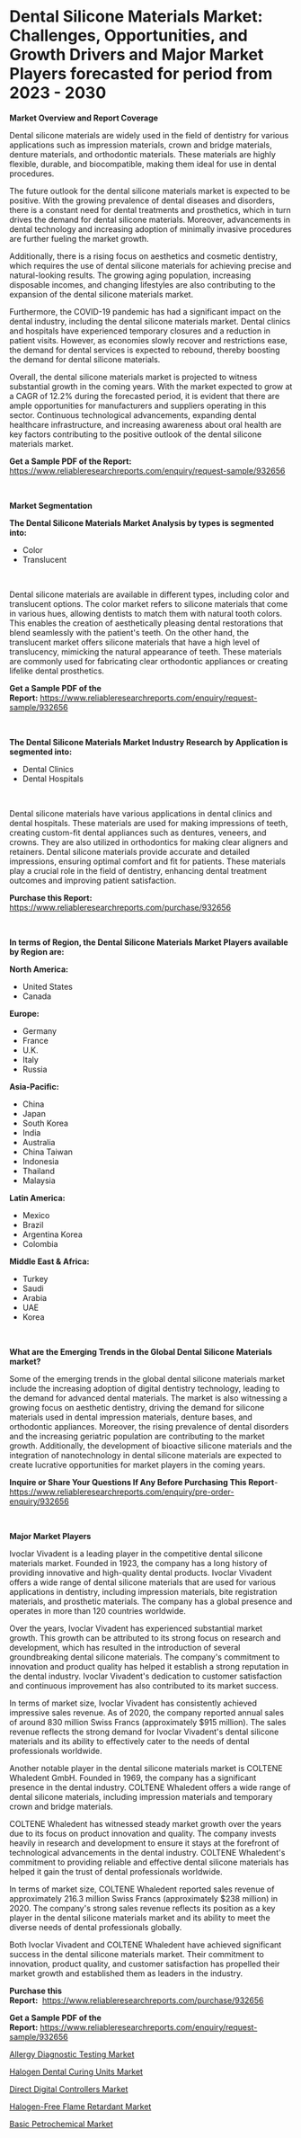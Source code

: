 <p><h1>Dental Silicone Materials Market: Challenges, Opportunities, and Growth Drivers and Major Market Players forecasted for period from 2023 - 2030</h1></p><p><strong>Market Overview and Report Coverage</strong></p>
<p><p>Dental silicone materials are widely used in the field of dentistry for various applications such as impression materials, crown and bridge materials, denture materials, and orthodontic materials. These materials are highly flexible, durable, and biocompatible, making them ideal for use in dental procedures.</p><p>The future outlook for the dental silicone materials market is expected to be positive. With the growing prevalence of dental diseases and disorders, there is a constant need for dental treatments and prosthetics, which in turn drives the demand for dental silicone materials. Moreover, advancements in dental technology and increasing adoption of minimally invasive procedures are further fueling the market growth.</p><p>Additionally, there is a rising focus on aesthetics and cosmetic dentistry, which requires the use of dental silicone materials for achieving precise and natural-looking results. The growing aging population, increasing disposable incomes, and changing lifestyles are also contributing to the expansion of the dental silicone materials market.</p><p>Furthermore, the COVID-19 pandemic has had a significant impact on the dental industry, including the dental silicone materials market. Dental clinics and hospitals have experienced temporary closures and a reduction in patient visits. However, as economies slowly recover and restrictions ease, the demand for dental services is expected to rebound, thereby boosting the demand for dental silicone materials.</p><p>Overall, the dental silicone materials market is projected to witness substantial growth in the coming years. With the market expected to grow at a CAGR of 12.2% during the forecasted period, it is evident that there are ample opportunities for manufacturers and suppliers operating in this sector. Continuous technological advancements, expanding dental healthcare infrastructure, and increasing awareness about oral health are key factors contributing to the positive outlook of the dental silicone materials market.</p></p>
<p><strong>Get a Sample PDF of the Report:</strong> <a href="https://www.reliableresearchreports.com/enquiry/request-sample/932656">https://www.reliableresearchreports.com/enquiry/request-sample/932656</a></p>
<p>&nbsp;</p>
<p><strong>Market Segmentation</strong></p>
<p><strong>The Dental Silicone Materials Market Analysis by types is segmented into:</strong></p>
<p><ul><li>Color</li><li>Translucent</li></ul></p>
<p>&nbsp;</p>
<p><p>Dental silicone materials are available in different types, including color and translucent options. The color market refers to silicone materials that come in various hues, allowing dentists to match them with natural tooth colors. This enables the creation of aesthetically pleasing dental restorations that blend seamlessly with the patient's teeth. On the other hand, the translucent market offers silicone materials that have a high level of translucency, mimicking the natural appearance of teeth. These materials are commonly used for fabricating clear orthodontic appliances or creating lifelike dental prosthetics.</p></p>
<p><strong>Get a Sample PDF of the Report:</strong>&nbsp;<a href="https://www.reliableresearchreports.com/enquiry/request-sample/932656">https://www.reliableresearchreports.com/enquiry/request-sample/932656</a></p>
<p>&nbsp;</p>
<p><strong>The Dental Silicone Materials Market Industry Research by Application is segmented into:</strong></p>
<p><ul><li>Dental Clinics</li><li>Dental Hospitals</li></ul></p>
<p>&nbsp;</p>
<p><p>Dental silicone materials have various applications in dental clinics and dental hospitals. These materials are used for making impressions of teeth, creating custom-fit dental appliances such as dentures, veneers, and crowns. They are also utilized in orthodontics for making clear aligners and retainers. Dental silicone materials provide accurate and detailed impressions, ensuring optimal comfort and fit for patients. These materials play a crucial role in the field of dentistry, enhancing dental treatment outcomes and improving patient satisfaction.</p></p>
<p><strong>Purchase this Report:</strong>&nbsp; <a href="https://www.reliableresearchreports.com/purchase/932656">https://www.reliableresearchreports.com/purchase/932656</a></p>
<p>&nbsp;</p>
<p><strong>In terms of Region, the Dental Silicone Materials Market Players available by Region are:</strong></p>
<p>
    <p> <strong> North America: </strong>
        <ul>
            <li>United States</li>
            <li>Canada</li>
        </ul>
        </p> 
    <p> <strong> Europe: </strong>
        <ul>
            <li>Germany</li>
            <li>France</li>
            <li>U.K.</li>
            <li>Italy</li>
            <li>Russia</li>
        </ul>
        </p> 
    <p> <strong> Asia-Pacific: </strong>
        <ul>
            <li>China</li>
            <li>Japan</li>
            <li>South Korea</li>
            <li>India</li>
            <li>Australia</li>
            <li>China Taiwan</li>
            <li>Indonesia</li>
            <li>Thailand</li>
            <li>Malaysia</li>
        </ul>
        </p> 
    <p> <strong> Latin America: </strong>
        <ul>
            <li>Mexico</li>
            <li>Brazil</li>
            <li>Argentina Korea</li>
            <li>Colombia</li>
        </ul>
        </p> 
    <p> <strong> Middle East & Africa: </strong>
        <ul>
            <li>Turkey</li>
            <li>Saudi</li>
            <li>Arabia</li>
            <li>UAE</li>
            <li>Korea</li>
        </ul>
    </p>
    </p>
<p>&nbsp;</p>
<p><strong>What are the Emerging Trends in the Global Dental Silicone Materials market?</strong></p>
<p><p>Some of the emerging trends in the global dental silicone materials market include the increasing adoption of digital dentistry technology, leading to the demand for advanced dental materials. The market is also witnessing a growing focus on aesthetic dentistry, driving the demand for silicone materials used in dental impression materials, denture bases, and orthodontic appliances. Moreover, the rising prevalence of dental disorders and the increasing geriatric population are contributing to the market growth. Additionally, the development of bioactive silicone materials and the integration of nanotechnology in dental silicone materials are expected to create lucrative opportunities for market players in the coming years.</p></p>
<p><strong>Inquire or Share Your Questions If Any Before Purchasing This Report</strong>- <a href="https://www.reliableresearchreports.com/enquiry/pre-order-enquiry/932656">https://www.reliableresearchreports.com/enquiry/pre-order-enquiry/932656</a></p>
<p>&nbsp;</p>
<p><strong>Major Market Players</strong></p>
<p><p>Ivoclar Vivadent is a leading player in the competitive dental silicone materials market. Founded in 1923, the company has a long history of providing innovative and high-quality dental products. Ivoclar Vivadent offers a wide range of dental silicone materials that are used for various applications in dentistry, including impression materials, bite registration materials, and prosthetic materials. The company has a global presence and operates in more than 120 countries worldwide.</p><p>Over the years, Ivoclar Vivadent has experienced substantial market growth. This growth can be attributed to its strong focus on research and development, which has resulted in the introduction of several groundbreaking dental silicone materials. The company's commitment to innovation and product quality has helped it establish a strong reputation in the dental industry. Ivoclar Vivadent's dedication to customer satisfaction and continuous improvement has also contributed to its market success.</p><p>In terms of market size, Ivoclar Vivadent has consistently achieved impressive sales revenue. As of 2020, the company reported annual sales of around 830 million Swiss Francs (approximately $915 million). The sales revenue reflects the strong demand for Ivoclar Vivadent's dental silicone materials and its ability to effectively cater to the needs of dental professionals worldwide.</p><p>Another notable player in the dental silicone materials market is COLTENE Whaledent GmbH. Founded in 1969, the company has a significant presence in the dental industry. COLTENE Whaledent offers a wide range of dental silicone materials, including impression materials and temporary crown and bridge materials.</p><p>COLTENE Whaledent has witnessed steady market growth over the years due to its focus on product innovation and quality. The company invests heavily in research and development to ensure it stays at the forefront of technological advancements in the dental industry. COLTENE Whaledent's commitment to providing reliable and effective dental silicone materials has helped it gain the trust of dental professionals worldwide.</p><p>In terms of market size, COLTENE Whaledent reported sales revenue of approximately 216.3 million Swiss Francs (approximately $238 million) in 2020. The company's strong sales revenue reflects its position as a key player in the dental silicone materials market and its ability to meet the diverse needs of dental professionals globally.</p><p>Both Ivoclar Vivadent and COLTENE Whaledent have achieved significant success in the dental silicone materials market. Their commitment to innovation, product quality, and customer satisfaction has propelled their market growth and established them as leaders in the industry.</p></p>
<p><strong>Purchase this Report:</strong>&nbsp;&nbsp;<a href="https://www.reliableresearchreports.com/purchase/932656">https://www.reliableresearchreports.com/purchase/932656</a></p>
<p></p>
<p><strong>Get a Sample PDF of the Report:</strong>&nbsp;<a href="https://www.reliableresearchreports.com/enquiry/request-sample/932656">https://www.reliableresearchreports.com/enquiry/request-sample/932656</a></p>
<p><p><a href="https://medium.com/@deirdreclark76/allergy-diagnostic-testing-market-size-growth-forecast-2023-2030-e0dcfd8b1ff2">Allergy Diagnostic Testing Market</a></p><p><a href="https://github.com/RichRobinson5/Market-Research-Report-List-1/blob/main/halogen-dental-curing-units-market.md">Halogen Dental Curing Units Market</a></p><p><a href="https://www.reportprime.com/direct-digital-controllers-r11161">Direct Digital Controllers Market</a></p><p><a href="https://issuu.com/reportprime-2/docs/halogen-free-flame-retardant-market-size-2030.pptx?fr=xKAE9_zU1NQ">Halogen-Free Flame Retardant Market</a></p><p><a href="https://issuu.com/reportprime-2/docs/basic-petrochemical-market-size-2030.pptx?fr=xKAE9_zU1NQ">Basic Petrochemical Market</a></p></p>
